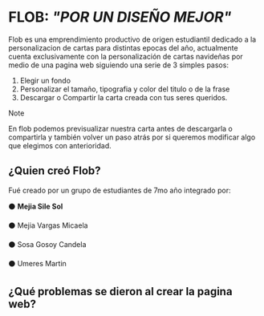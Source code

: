 
# FLOB: *"POR UN DISEÑO MEJOR"*

Flob es una emprendimiento productivo de origen estudiantil dedicado a la personalizacion de cartas para distintas epocas del año, actualmente cuenta exclusivamente con la personalización de cartas navideñas por medio de una pagina web siguiendo una serie de 3 simples pasos:
1. Elegir un fondo
2. Personalizar el tamaño, tipografia y color del titulo o de la frase
3. Descargar o Compartir la carta creada con tus seres queridos.

> [!NOTE]
>En flob podemos previsualizar nuestra carta antes de descargarla o compartirla y también volver un paso atrás por si queremos modificar algo que elegimos con anterioridad.

## ¿Quien creó Flob?
Fué creado por un grupo de estudiantes de 7mo año integrado por:


⚫ **Mejia Sile Sol**

⚫ Mejia Vargas Micaela

⚫ Sosa Gosoy Candela

⚫ Umeres Martin

## ¿Qué problemas se dieron al crear la pagina web?
